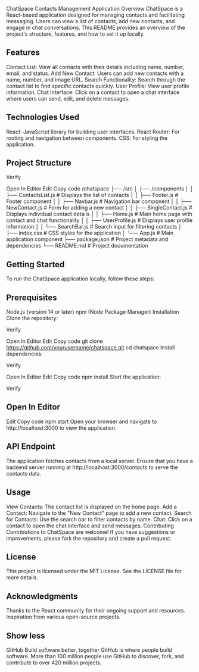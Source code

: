 ChatSpace Contacts Management Application
Overview
ChatSpace is a React-based application designed for managing contacts and facilitating messaging. Users can view a list of contacts, add new contacts, and engage in chat conversations. This README provides an overview of the project's structure, features, and how to set it up locally.

## Features
Contact List: View all contacts with their details including name, number, email, and status.
Add New Contact: Users can add new contacts with a name, number, and image URL.
Search Functionality: Search through the contact list to find specific contacts quickly.
User Profile: View user profile information.
Chat Interface: Click on a contact to open a chat interface where users can send, edit, and delete messages.

## Technologies Used
React: JavaScript library for building user interfaces.
React Router: For routing and navigation between components.
CSS: For styling the application.

## Project Structure
Verify

Open In Editor
Edit
Copy code
/chatspace
├── /src
│   ├── /components
│   │   ├── ContactsList.js        # Displays the list of contacts
│   │   ├── Footer.js              # Footer component
│   │   ├── Navbar.js              # Navigation bar component
│   │   ├── NewContact.js          # Form for adding a new contact
│   │   ├── SingleContact.js        # Displays individual contact details
│   │   ├── Home.js                # Main home page with contact and chat functionality
│   │   ├── UserProfile.js         # Displays user profile information
│   │   └── SearchBar.js           # Search input for filtering contacts
│   ├── index.css                  # CSS styles for the application
│   └── App.js                     # Main application component
├── package.json                    # Project metadata and dependencies
└── README.md                       # Project documentation

## Getting Started
To run the ChatSpace application locally, follow these steps:

## Prerequisites
Node.js (version 14 or later)
npm (Node Package Manager)
Installation
Clone the repository:

Verify

Open In Editor
Edit
Copy code
git clone https://github.com/yourusername/chatspace.git
cd chatspace
Install dependencies:

Verify

Open In Editor
Edit
Copy code
npm install
Start the application:

Verify

## Open In Editor
Edit
Copy code
npm start
Open your browser and navigate to http://localhost:3000 to view the application.

## API Endpoint
The application fetches contacts from a local server. Ensure that you have a backend server running at http://localhost:3000/contacts to serve the contacts data.

## Usage
View Contacts: The contact list is displayed on the home page.
Add a Contact: Navigate to the "New Contact" page to add a new contact.
Search for Contacts: Use the search bar to filter contacts by name.
Chat: Click on a contact to open the chat interface and send messages.
Contributing
Contributions to ChatSpace are welcome! If you have suggestions or improvements, please fork the repository and create a pull request.

## License
This project is licensed under the MIT License. See the LICENSE file for more details.

## Acknowledgments
Thanks to the React community for their ongoing support and resources.
Inspiration from various open-source projects.

## Show less
GitHub
Build software better, together
GitHub is where people build software. More than 100 million people use GitHub to discover, fork, and contribute to over 420 million projects.
